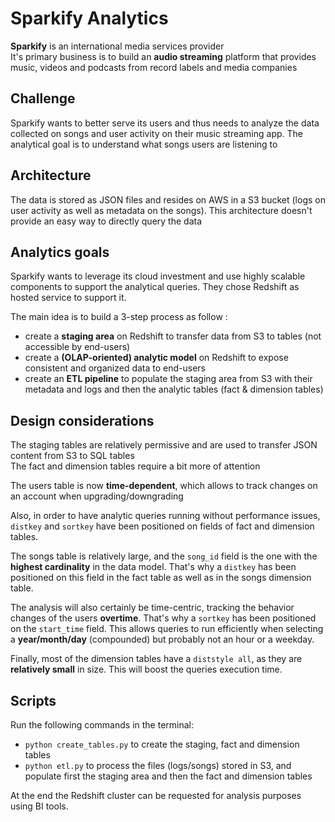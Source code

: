 # Sparkify Analytics 

<b>Sparkify</b> is an international media services provider  
It's primary business is to build an <b>audio streaming</b> platform that provides music, videos and podcasts from record labels and media companies  

## Challenge

Sparkify wants to better serve its users and thus needs to analyze the data collected on songs and user activity on their music streaming app. 
The analytical goal is to understand what songs users are listening to  

## Architecture 

The data is stored as JSON files and resides on AWS in a S3 bucket (logs on user activity as well as metadata on the songs). 
This architecture doesn't provide an easy way to directly query the data  

## Analytics goals 

Sparkify wants to leverage its cloud investment and use highly scalable components to support the analytical queries. They chose Redshift as hosted service to support it.  

The main idea is to build a 3-step process as follow :
* create a <b>staging area</b> on Redshift to transfer data from S3 to tables (not accessible by end-users)
* create a <b>(OLAP-oriented) analytic model</b> on Redshift to expose consistent and organized data to end-users
* create an <b>ETL pipeline</b> to populate the staging area from S3 with their metadata and logs and then the analytic tables (fact & dimension tables)

## Design considerations  

The staging tables are relatively permissive and are used to transfer JSON content from S3 to SQL tables  
The fact and dimension tables require a bit more of attention  

The users table is now <b>time-dependent</b>, which allows to track changes on an account when upgrading/downgrading  

Also, in order to have analytic queries running without performance issues, `distkey` and `sortkey` have been positioned on fields of fact and dimension tables.  

The songs table is relatively large, and the `song_id` field is the one with the <b>highest cardinality</b> in the data model. That's why a `distkey` has been positioned on this field in the fact table as well as in the songs dimension table.  

The analysis will also certainly be time-centric, tracking the behavior changes of the users <b>overtime</b>. That's why a `sortkey` has been positioned on the `start_time` field. This allows queries to run efficiently when selecting a <b>year/month/day</b> (compounded) but probably not an hour or a weekday.  

Finally, most of the dimension tables have a `diststyle all`, as they are <b>relatively small</b> in size. This will boost the queries execution time.

## Scripts

Run the following commands in the terminal:  
* `python create_tables.py` to create the staging, fact and dimension tables
* `python etl.py` to process the files (logs/songs) stored in S3, and populate first the staging area and then the fact and dimension tables

At the end the Redshift cluster can be requested for analysis purposes using BI tools.